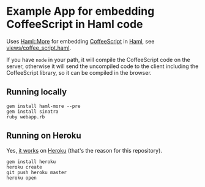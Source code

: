 Example App for embedding CoffeeScript in Haml code
===================================================

Uses [Haml::More](http://github.com/rkh/haml-more) for embedding [CoffeeScript](http://jashkenas.github.com/coffee-script/) in [Haml](http://haml-lang.com/), see [views/coffee_script.haml](http://github.com/rkh/sinatra-coffeescript-example/blob/master/views/coffee_script.haml).

If you have `node` in your path, it will compile the CoffeeScript code on the server, otherwise it will send the uncompiled code to the client including the CoffeeScript library, so it can be compiled in the browser.

Running locally
---------------

    gem install haml-more --pre
    gem install sinatra
    ruby webapp.rb

Running on Heroku
-----------------

Yes, [it works](http://coffeescript.heroku.com/) on [Heroku](http://heroku.com/) (that's the reason for this repository).

    gem install heroku
    heroku create
    git push heroku master
    heroku open
